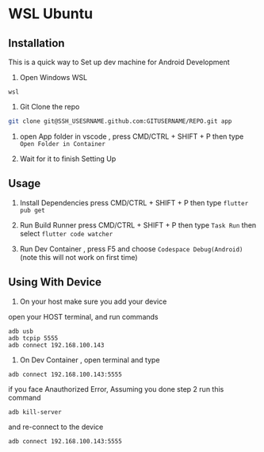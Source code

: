 # WSL Ubuntu

## Installation
This is a quick way to Set up dev machine for Android Development

1. Open Windows WSL

```
wsl
```

1. Git Clone the repo

```sh
git clone git@SSH_USESRNAME.github.com:GITUSERNAME/REPO.git app
```

1. open App folder in vscode , press CMD/CTRL + SHIFT + P  then type `Open Folder in Container`

1. Wait for it to finish Setting Up


## Usage

1. Install Dependencies press CMD/CTRL + SHIFT + P then type `flutter pub get`

1. Run Build Runner press CMD/CTRL + SHIFT + P then type `Task Run` then select `flutter code watcher`

1. Run Dev Container , press F5 and choose `Codespace Debug(Android)` (note this will not work on first time)


## Using With Device

1. On your host make sure you add your device

open your HOST terminal, and run commands

```
adb usb
adb tcpip 5555
adb connect 192.168.100.143
```

1. On Dev Container , open terminal and type

```sh
adb connect 192.168.100.143:5555
```

if you face Anauthorized Error, Assuming you done step 2
run this command

```
adb kill-server
```

and re-connect to the device

```
adb connect 192.168.100.143:5555
```
